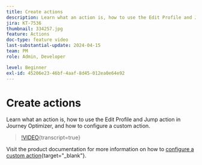 ```yaml
---
title: Create actions
description: Learn what an action is, how to use the Edit Profile and Jump action in Journey Optimizer, and how to configure a custom action.
jira: KT-7536
thumbnail: 334257.jpg
feature: Actions
doc-type: feature video
last-substantial-update: 2024-04-15
team: PM
role: Admin, Developer

level: Beginner
exl-id: 45206e23-46bf-4aaf-8d45-012ea0e64e92
---
```

# Create actions

Learn what an action is, how to use the Edit Profile and Jump action in Journey Optimizer, and how to configure a custom action.  

>[!VIDEO](https://video.tv.adobe.com/v/3428396?quality=12&learn=on){transcript=true}

Visit the product documentation for more information on how to [configure a custom action](https://experienceleague.adobe.com/en/docs/journey-optimizer/using/configuration/configure-journeys/action-journeys/about-custom-action-configuration){target="_blank"}.
